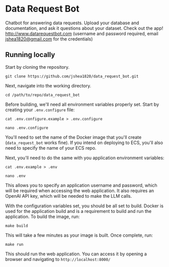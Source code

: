# Data Request Bot
Chatbot for answering data requests. Upload your database and documentation, and ask it questions about your dataset. Check out the app! http://www.datarequestbot.com
(username and password required, email jshea1820@gmail.com for the credentials)

## Running locally
Start by cloning the repository.

`git clone https://github.com/jshea1820/data_request_bot.git`

Next, navigate into the working directory.

`cd /path/to/repo/data_request_bot`

Before building, we'll need all environment variables properly set. Start by creating
your ``.env.configure`` file:

`cat .env.configure.example > .env.configure`

`nano .env.configure`

You'll need to set the name of the Docker image that you'll create (``data_request_bot`` works fine). 
If you intend on deploying to ECS, you'll also need to specify the name of your ECS repo.

Next, you'll need to do the same with you application environment variables:

`cat .env.example > .env`

`nano .env`

This allows you to specify an application username and password, which will be required when accessing
the web application. It also requires an OpenAI API key, which will be needed to make the LLM calls.

With the configuration variables set, you should be all set to build. Docker is used for the application
build and is a requirement to build and run the application. To build the image, run:

`make build`

This will take a few minutes as your image is built. Once complete, run:

`make run`

This should run the web application. You can access it by opening a browser and navigating to ``http://localhost:8000/``

